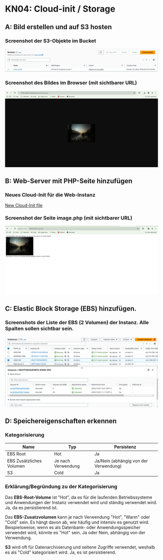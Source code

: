 # KN04: Cloud-init / Storage
## A: Bild erstellen und auf S3 hosten
### Screenshot der S3-Objekte im Bucket
![Image](https://github.com/aabishtkhh/m346-aabish/blob/main/KN04/Image/KN04-A1-Bucket.png)

### Screenshot des Bildes im Browser (mit sichtbarer URL)
![Image](https://github.com/aabishtkhh/m346-aabish/blob/main/KN04/Image/KN04-A1-BucketImageURL.png)

## B: Web-Server mit PHP-Seite hinzufügen
### Neues Cloud-Init für die Web-Instanz
[New Cloud-Init file](https://github.com/aabishtkhh/m346-aabish/blob/main/KN04/cloud-init-web.yaml)

### Screenshot der Seite image.php (mit sichtbarer URL)
![Image](https://github.com/aabishtkhh/m346-aabish/blob/main/KN04/Image/KN04-B-ImagePhp.png)

## C: Elastic Block Storage (EBS) hinzufügen.
### Screenshots der Liste der EBS (2 Volumen) der Instanz. Alle Spalten sollen sichtbar sein.
![Image](https://github.com/aabishtkhh/m346-aabish/blob/main/KN04/Image/KN04-C-2Volumes.png)

## D: Speichereigenschaften erkennen
### Kategorisierung
| Name                    | Typ               | Persistenz                            |
| ------------------------ | -----------------  | ------------------------------------- |
| EBS Root                | Hot               | Ja                                    |
| EBS Zusätzliches Volumen| Je nach Verwendung | Ja/Nein (abhängig von der Verwendung) |
| S3                      | Cold              | Ja                                    |



### Erklärung/Begründung zu der Kategorisierung
Das <b>EBS-Root-Volume</b> ist "Hot", da es für die laufenden Betriebssysteme und Anwendungen der Instanz verwendet wird und ständig verwendet wird. Ja, da es persistierend ist.

Das <b>EBS-Zusatzvolumen</b> kann je nach Verwendung "Hot", "Warm" oder "Cold" sein. Es hängt davon ab, wie häufig und intensiv es genutzt wird. 
Beispielsweise, wenn es als Datenbank- oder Anwendungsspeicher verwendet wird, könnte es "Hot" sein. Ja oder Nein, abhängig von der Verwendung.

<b>S3</b> wird oft für Datenarchivierung und seltene Zugriffe verwendet, weshalb es als "Cold" kategorisiert wird. Ja, es ist persistierend.





